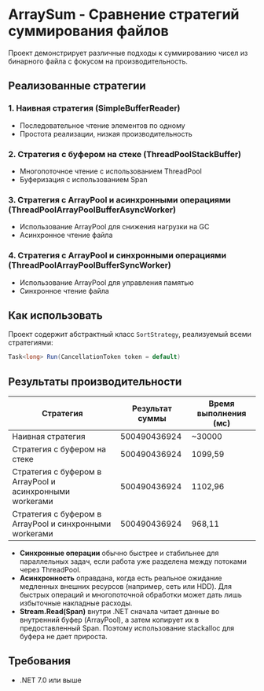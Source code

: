 # ArraySum - Сравнение стратегий суммирования файлов

Проект демонстрирует различные подходы к суммированию чисел из бинарного файла с фокусом на производительность.

## Реализованные стратегии

### 1. Наивная стратегия (SimpleBufferReader)
- Последовательное чтение элементов по одному
- Простота реализации, низкая производительность

### 2. Стратегия с буфером на стеке (ThreadPoolStackBuffer)
- Многопоточное чтение с использованием ThreadPool
- Буферизация с использованием Span<byte>

### 3. Стратегия с ArrayPool и асинхронными операциями (ThreadPoolArrayPoolBufferAsyncWorker)
- Использование ArrayPool для снижения нагрузки на GC
- Асинхронное чтение файла

### 4. Стратегия с ArrayPool и синхронными операциями (ThreadPoolArrayPoolBufferSyncWorker)
- Использование ArrayPool для управления памятью
- Синхронное чтение файла

## Как использовать

Проект содержит абстрактный класс `SortStrategy`, реализуемый всеми стратегиями:
```csharp
Task<long> Run(CancellationToken token = default)
```

## Результаты производительности

| Стратегия | Результат суммы | Время выполнения (мс) |
|-----------|----------------|-----------------------|
| Наивная стратегия | 500490436924 | ~30000 |
| Стратегия c буфером на стеке | 500490436924 | 1099,59 |
| Стратегия c буфером в ArrayPool и асинхронными workerами | 500490436924 | 1102,96 |
| Стратегия c буфером в ArrayPool и синхронными workerами | 500490436924 | 968,11 |

- **Синхронные операции** обычно быстрее и стабильнее для параллельных задач, если работа уже разделена между потоками через ThreadPool.
- **Асинхронность** оправдана, когда есть реальное ожидание медленных внешних ресурсов (например, сеть или HDD). Для быстрых операций и многопоточной обработки может дать лишь избыточные накладные расходы.
- **Stream.Read(Span<byte>)** внутри .NET сначала читает данные во внутренний буфер (ArrayPool), а затем копирует их в предоставленный Span. Поэтому использование stackalloc для буфера не дает прироста.

## Требования

- .NET 7.0 или выше
